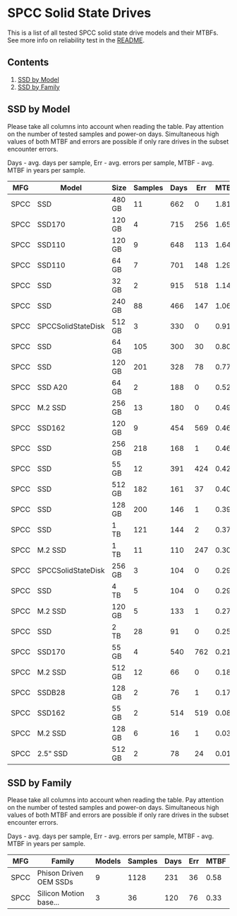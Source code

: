 SPCC Solid State Drives
=======================

This is a list of all tested SPCC solid state drive models and their MTBFs. See
more info on reliability test in the [README](https://github.com/linuxhw/SMART).

Contents
--------

1. [ SSD by Model  ](#ssd-by-model)
2. [ SSD by Family ](#ssd-by-family)

SSD by Model
------------

Please take all columns into account when reading the table. Pay attention on the
number of tested samples and power-on days. Simultaneous high values of both MTBF
and errors are possible if only rare drives in the subset encounter errors.

Days - avg. days per sample,
Err  - avg. errors per sample,
MTBF - avg. MTBF in years per sample.

| MFG       | Model              | Size   | Samples | Days  | Err   | MTBF |
|-----------|--------------------|--------|---------|-------|-------|------|
| SPCC      | SSD                | 480 GB | 11      | 662   | 0     | 1.81   |
| SPCC      | SSD170             | 120 GB | 4       | 715   | 256   | 1.65   |
| SPCC      | SSD110             | 120 GB | 9       | 648   | 113   | 1.64   |
| SPCC      | SSD110             | 64 GB  | 7       | 701   | 148   | 1.29   |
| SPCC      | SSD                | 32 GB  | 2       | 915   | 518   | 1.14   |
| SPCC      | SSD                | 240 GB | 88      | 466   | 147   | 1.06   |
| SPCC      | SPCCSolidStateDisk | 512 GB | 3       | 330   | 0     | 0.91   |
| SPCC      | SSD                | 64 GB  | 105     | 300   | 30    | 0.80   |
| SPCC      | SSD                | 120 GB | 201     | 328   | 78    | 0.77   |
| SPCC      | SSD A20            | 64 GB  | 2       | 188   | 0     | 0.52   |
| SPCC      | M.2 SSD            | 256 GB | 13      | 180   | 0     | 0.49   |
| SPCC      | SSD162             | 120 GB | 9       | 454   | 569   | 0.46   |
| SPCC      | SSD                | 256 GB | 218     | 168   | 1     | 0.46   |
| SPCC      | SSD                | 55 GB  | 12      | 391   | 424   | 0.42   |
| SPCC      | SSD                | 512 GB | 182     | 161   | 37    | 0.40   |
| SPCC      | SSD                | 128 GB | 200     | 146   | 1     | 0.39   |
| SPCC      | SSD                | 1 TB   | 121     | 144   | 2     | 0.37   |
| SPCC      | M.2 SSD            | 1 TB   | 11      | 110   | 247   | 0.30   |
| SPCC      | SPCCSolidStateDisk | 256 GB | 3       | 104   | 0     | 0.29   |
| SPCC      | SSD                | 4 TB   | 5       | 104   | 0     | 0.29   |
| SPCC      | M.2 SSD            | 120 GB | 5       | 133   | 1     | 0.27   |
| SPCC      | SSD                | 2 TB   | 28      | 91    | 0     | 0.25   |
| SPCC      | SSD170             | 55 GB  | 4       | 540   | 762   | 0.21   |
| SPCC      | M.2 SSD            | 512 GB | 12      | 66    | 0     | 0.18   |
| SPCC      | SSDB28             | 128 GB | 2       | 76    | 1     | 0.17   |
| SPCC      | SSD162             | 55 GB  | 2       | 514   | 519   | 0.08   |
| SPCC      | M.2 SSD            | 128 GB | 6       | 16    | 1     | 0.03   |
| SPCC      | 2.5" SSD           | 512 GB | 2       | 78    | 24    | 0.01   |

SSD by Family
-------------

Please take all columns into account when reading the table. Pay attention on the
number of tested samples and power-on days. Simultaneous high values of both MTBF
and errors are possible if only rare drives in the subset encounter errors.

Days - avg. days per sample,
Err  - avg. errors per sample,
MTBF - avg. MTBF in years per sample.

| MFG       | Family                 | Models | Samples | Days  | Err   | MTBF |
|-----------|------------------------|--------|---------|-------|-------|------|
| SPCC      | Phison Driven OEM SSDs | 9      | 1128    | 231   | 36    | 0.58   |
| SPCC      | Silicon Motion base... | 3      | 36      | 120   | 76    | 0.33   |
